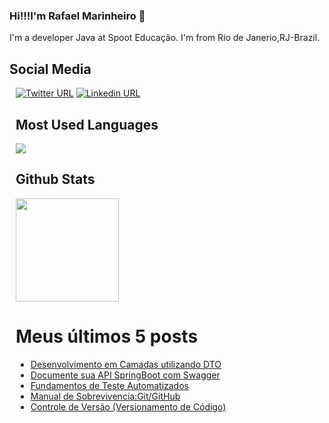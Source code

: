 


### Hi!!!I'm Rafael Marinheiro 👋

I'm a developer Java at Spoot Educação. I'm from Rio de Janerio,RJ-Brazil.

## Social Media


<div style="margin: 10px 10px 10px 10px">
    
[![Twitter URL](https://img.shields.io/twitter/url?color=%231DA1F2&label=follow&logo=twitter&logoColor=%231DA1F2&style=flat-square&url=https%3A%2F%2Ftwitter.com%2Frs_marinheiro)](https://twitter.com/rs_marinheiro)
[![Linkedin URL](https://img.shields.io/twitter/url?color=%230072b1&label=connect&logo=linkedin&logoColor=%230072b1&style=flat-square&url=https%3A%2F%2Fwww.linkedin.com%2Fin%2Fmaxarruda%2F)](https://www.linkedin.com/in/rafael-da-silva-marinheiro-928419143/)

<!--
**rmarinheiro/rmarinheiro** is a ✨ _special_ ✨ repository because its `README.md` (this file) appears on your GitHub profile.

Here are some ideas to get you started:

- 🔭 I’m currently working on ...
- 🌱 I’m currently learning ...
- 👯 I’m looking to collaborate on ...
- 🤔 I’m looking for help with ...
- 💬 Ask me about ...
- 📫 How to reach me: ...
- 😄 Pronouns: ...
- ⚡ Fun fact: ...
-->
## Most Used Languages

<a href="https://github.com/anuraghazra/github-readme-stats">
  <img src="https://github-readme-stats.vercel.app/api/top-langs/?username=rmarinheiro&layout=compact&langs_count=20&hide_title=true&hide_border=true" />    
</a> 

## Github Stats
<a href="https://github.com/anuraghazra/github-readme-stats">
    <img
      height="165"
      src="https://github-readme-stats.vercel.app/api?username=rmarinheiro&count_private=true&show_icons=true&custom_title=Github%20Status&hide=issues&hide_title=true&hide_border=true" />
</a>
    
 # Meus últimos 5 posts
<!-- BLOG-POST-LIST:START -->
- [Desenvolvimento em Camadas utilizando DTO](https://dev.to/rs_marinheiro/desenvolvimento-em-camadas-utilizando-dto-3n5i)
- [Documente sua API SpringBoot com Swagger](https://dev.to/rs_marinheiro/documente-sua-api-springboot-com-swagger-cni)
- [Fundamentos de Teste Automatizados](https://dev.to/rs_marinheiro/fundamentos-de-teste-automatizados-43a7)
- [Manual de Sobrevivencia:Git/GitHub](https://dev.to/rs_marinheiro/manual-de-sobrevivencia-git-github-13cp)
- [Controle de Versão &lpar;Versionamento de Código&rpar;](https://dev.to/rs_marinheiro/controle-de-versao-versionamento-de-codigo-1hg)
<!-- BLOG-POST-LIST:END -->
